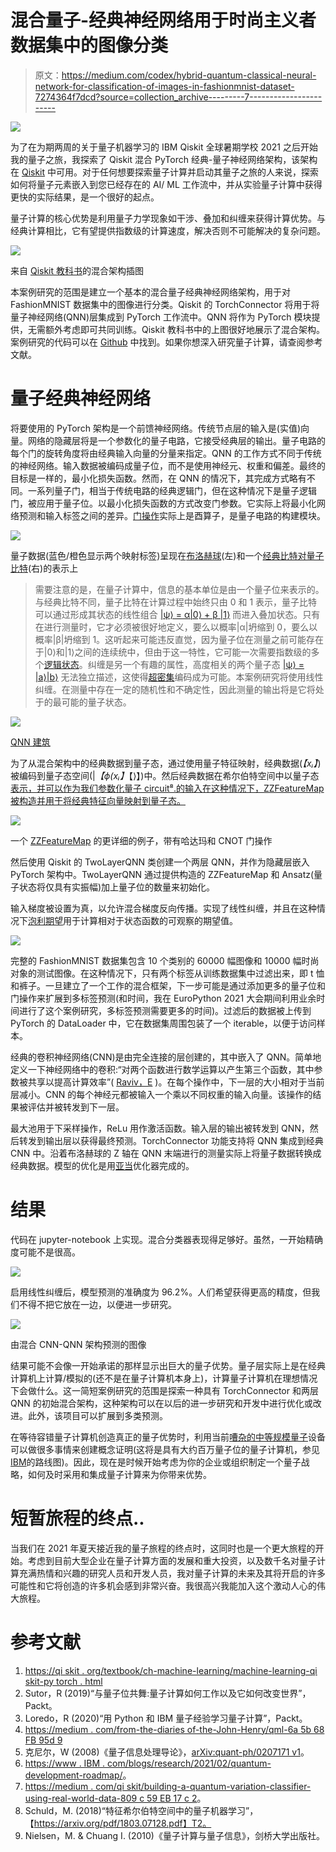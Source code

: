 # 混合量子-经典神经网络用于时尚主义者数据集中的图像分类

> 原文：<https://medium.com/codex/hybrid-quantum-classical-neural-network-for-classification-of-images-in-fashionmnist-dataset-7274364f7dcd?source=collection_archive---------7----------------------->

![](img/9f990e4d316a082d56af6af35e7f83bb.png)

为了在为期两周的关于量子机器学习的 IBM Qiskit 全球暑期学校 2021 之后开始我的量子之旅，我探索了 Qiskit 混合 PyTorch 经典-量子神经网络架构，该架构在 [Qiskit](https://qiskit.org/textbook/ch-machine-learning/machine-learning-qiskit-pytorch.html) 中可用。对于任何想要探索量子计算并启动其量子之旅的人来说，探索如何将量子元素嵌入到您已经存在的 AI/ ML 工作流中，并从实验量子计算中获得更快的实际结果，是一个很好的起点。

量子计算的核心优势是利用量子力学现象如干涉、叠加和纠缠来获得计算优势。与经典计算相比，它有望提供指数级的计算速度，解决否则不可能解决的复杂问题。

![](img/1ed97dcc5b3dc4d57ee7266ce0fed40f.png)

来自 [Qiskit 教科书](https://qiskit.org/textbook/ch-machine-learning/machine-learning-qiskit-pytorch.html)的混合架构插图

本案例研究的范围是建立一个基本的混合量子经典神经网络架构，用于对 FashionMNIST 数据集中的图像进行分类。Qiskit 的 TorchConnector 将用于将量子神经网络(QNN)层集成到 PyTorch 工作流中。QNN 将作为 PyTorch 模块提供，无需额外考虑即可共同训练。Qiskit 教科书中的上图很好地展示了混合架构。案例研究的代码可以在 [Github](https://github.com/Q-MAB/Qiskit-FashionMNIST-Case/edit/main/FashionMNIST%20case%20study.py) 中找到。如果你想深入研究量子计算，请查阅参考文献。

# 量子经典神经网络

将要使用的 PyTorch 架构是一个前馈神经网络。传统节点层的输入是(实值)向量。网络的隐藏层将是一个参数化的量子电路，它接受经典层的输出。量子电路的每个门的旋转角度将由经典输入向量的分量来指定。QNN 的工作方式不同于传统的神经网络。输入数据被编码成量子位，而不是使用神经元、权重和偏差。最终的目标是一样的，最小化损失函数。然而，在 QNN 的情况下，其完成方式略有不同。一系列量子门，相当于传统电路的经典逻辑门，但在这种情况下是量子逻辑门，被应用于量子位。以最小化损失函数的方式改变门参数。它实际上将最小化网络预测和输入标签之间的差异。[门操作](https://www.amazon.com/Dancing-Qubits-quantum-computing-change/dp/1838827366)实际上是酉算子，是量子电路的构建模块。

![](img/527a358c23288e19fb071018edf58738.png)

量子数据(蓝色/橙色显示两个映射标签)呈现在[布洛赫球](/from-the-diaries-of-john-henry/qml-6a5b68fb95d9)(左)和一个[经典比特对量子比特](https://arxiv.org/abs/quant-ph/0207171v1)(右)的表示上

> 需要注意的是，在量子计算中，信息的基本单位是由一个量子位来表示的。与经典比特不同，量子比特在计算过程中始终只由 0 和 1 表示，量子比特可以通过形成其状态的线性组合 [|ψ⟩ = α|0⟩ + β |1⟩](http://mmrc.amss.cas.cn/tlb/201702/W020170224608149940643.pdf) 而进入叠加状态。只有在进行测量时，它才必须被很好地定义，要么以概率|α|坍缩到 0，要么以概率|β|坍缩到 1。这听起来可能违反直觉，因为量子位在测量之前可能存在于|0⟩和|1⟩之间的连续统中，但由于这一特性，它可能一次需要指数级的多个[逻辑状态](https://quantum-computing.ibm.com/composer/docs/iqx/guide/)。纠缠是另一个有趣的属性，高度相关的两个量子态 [|ψ⟩ = |a⟩|b⟩](http://mmrc.amss.cas.cn/tlb/201702/W020170224608149940643.pdf) 无法独立描述，这使得[超密集](https://qiskit.org/textbook/ch-algorithms/superdense-coding.html)编码成为可能。本案例研究将使用线性纠缠。在测量中存在一定的随机性和不确定性，因此测量的输出将是它将处于的最可能的量子状态。

![](img/97fa3463de81daa01da515718ebe513e.png)

[QNN 建筑](https://arxiv.org/pdf/2003.02989.pdf)

为了从混合架构中的经典数据到量子态，通过使用量子特征映射，经典数据(*【xᵢ】*)被编码到量子态空间(|*【ϕ(xᵢ】*【⟩】)中。然后经典数据在希尔伯特空间中以量子态[表示，并可以作为我们参数化量子 circuit⁸.的输入在这种情况下，ZZFeatureMap 被构造并用于将经典特征向量映射到量子态。](https://arxiv.org/pdf/1803.07128.pdf)

![](img/d73a3f533ac354d3994b7fe8cffb2e05.png)

一个 [ZZFeatureMap](https://qiskit.org/documentation/stubs/qiskit.circuit.library.ZZFeatureMap.html) 的更详细的例子，带有哈达玛和 CNOT 门操作

然后使用 Qiskit 的 TwoLayerQNN 类创建一个两层 QNN，并作为隐藏层嵌入 PyTorch 架构中。TwoLayerQNN 通过提供构造的 ZZFeatureMap 和 Ansatz(量子状态将仅具有实振幅)加上量子位的数量来初始化。

输入梯度被设置为真，以允许混合梯度反向传播。实现了线性纠缠，并且在这种情况下[泡利期望](https://qiskit.org/documentation/apidoc/qiskit.aqua.operators.expectations.html)用于计算相对于状态函数的可观察的期望值。

![](img/77eecda0552a77b458e257011eba977b.png)

完整的 FashionMNIST 数据集包含 10 个类别的 60000 幅图像和 10000 幅时尚对象的测试图像。在这种情况下，只有两个标签从训练数据集中过滤出来，即 t 恤和裤子。一旦建立了一个工作的混合框架，下一步可能是通过添加更多的量子位和门操作来扩展到多标签预测(和时间，我在 EuroPython 2021 大会期间利用业余时间进行了这个案例研究，多标签预测需要更多的时间)。过滤后的数据被上传到 PyTorch 的 DataLoader 中，它在数据集周围包装了一个 iterable，以便于访问样本。

经典的卷积神经网络(CNN)是由完全连接的层创建的，其中嵌入了 QNN。简单地定义一下神经网络中的卷积:“对两个函数进行数学运算以产生第三个函数，其中参数被共享以提高计算效率”( [Raviv，E](https://businessdatascience.nl/deep-learning-summer-course) )。在每个操作中，下一层的大小相对于当前层减小。CNN 的每个神经元都被输入一个乘以不同权重的输入向量。该操作的结果被评估并被转发到下一层。

最大池用于下采样操作，ReLu 用作激活函数。输入层的输出被转发到 QNN，然后转发到输出层以获得最终预测。TorchConnector 功能支持将 QNN 集成到经典 CNN 中。沿着布洛赫球的 Z 轴在 QNN 末端进行的测量实际上将量子数据转换成经典数据。模型的优化是用[亚当](https://arxiv.org/abs/1412.6980)优化器完成的。

# 结果

代码在 jupyter-notebook 上实现。混合分类器表现得足够好。虽然，一开始精确度可能不是很高。

![](img/a1944d1ba7b4951f49c553c052a1bcb8.png)

启用线性纠缠后，模型预测的准确度为 96.2%。人们希望获得更高的精度，但我们不得不把它放在一边，以便进一步研究。

![](img/3776d3a3c49d66dba040fdb5e0102f96.png)

由混合 CNN-QNN 架构预测的图像

结果可能不会像一开始承诺的那样显示出巨大的量子优势。量子层实际上是在经典计算机上计算/模拟的(还不是在量子计算机本身上)，计算量子计算机在理想情况下会做什么。这一简短案例研究的范围是探索一种具有 TorchConnector 和两层 QNN 的初始混合架构，这种架构可以在以后的进一步研究和开发中进行优化或改进。此外，该项目可以扩展到多类预测。

在等待容错量子计算机创造真正的量子优势时，利用当前[嘈杂的中等规模量子](https://quantumcomputing.stackexchange.com/questions/1885/what-is-meant-by-noisy-intermediate-scale-quantum-nisq-technology)设备可以做很多事情来创建概念证明(这将是具有大约百万量子位的量子计算机，参见[IBM](https://www.ibm.com/blogs/research/2021/02/quantum-development-roadmap/)的路线图)。因此，现在是时候开始考虑为你的企业或组织制定一个量子战略，如何及时采用和集成量子计算来为你带来优势。

# 短暂旅程的终点..

当我们在 2021 年夏天接近我的量子旅程的终点时，这同时也是一个更大旅程的开始。考虑到目前大型企业在量子计算方面的发展和重大投资，以及数千名对量子计算充满热情和兴趣的研究人员和开发人员，我对量子计算的未来及其将开启的许多可能性和它将创造的许多机会感到非常兴奋。我很高兴我能加入这个激动人心的伟大旅程。

# **参考文献**

1.  [https://qi skit . org/textbook/ch-machine-learning/machine-learning-qi skit-py torch . html](https://qiskit.org/textbook/ch-machine-learning/machine-learning-qiskit-pytorch.html)
2.  Sutor，R (2019)“与量子位共舞:量子计算如何工作以及它如何改变世界”，Packt。
3.  Loredo，R (2020)“用 Python 和 IBM 量子经验学习量子计算”，Packt。
4.  [https://medium . com/from-the-diaries of-the-John-Henry/qml-6a 5b 68 FB 95d 9](/from-the-diaries-of-john-henry/qml-6a5b68fb95d9)
5.  克尼尔，W (2008)《量子信息处理导论》，[arXiv:quant-ph/0207171 v1](https://arxiv.org/abs/quant-ph/0207171v1)。
6.  [https://www . IBM . com/blogs/research/2021/02/quantum-development-roadmap/](https://www.ibm.com/blogs/research/2021/02/quantum-development-roadmap/)。
7.  [https://medium . com/qi skit/building-a-quantum-variation-classifier-using-real-world-data-809 c 59 EB 17 c 2](/qiskit/building-a-quantum-variational-classifier-using-real-world-data-809c59eb17c2)。
8.  Schuld，M. (2018)“特征希尔伯特空间中的量子机器学习”，【https://arxiv.org/pdf/1803.07128.pdf】T2。
9.  Nielsen，M. & Chuang I. (2010)《量子计算与量子信息》，剑桥大学出版社。
